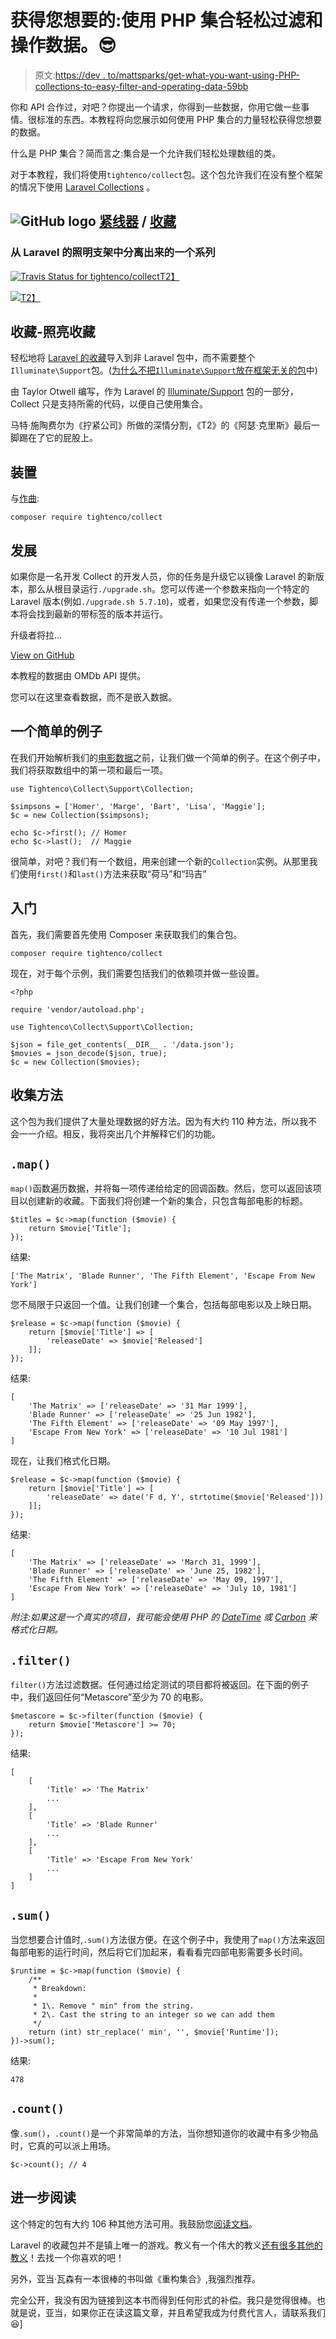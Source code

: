 # 获得您想要的:使用 PHP 集合轻松过滤和操作数据。😎

> 原文:[https://dev . to/mattsparks/get-what-you-want-using-PHP-collections-to-easy-filter-and-operating-data-59bb](https://dev.to/mattsparks/get-what-you-want-using-php-collections-to-easily-filter-and-manipulate-data-59bb)

你和 API 合作过，对吧？你提出一个请求，你得到一些数据，你用它做一些事情。很标准的东西。本教程将向您展示如何使用 PHP 集合的力量轻松获得您想要的数据。

什么是 PHP 集合？简而言之:集合是一个允许我们轻松处理数组的类。

对于本教程，我们将使用`tightenco/collect`包。这个包允许我们在没有整个框架的情况下使用 [Laravel Collections](https://laravel.com/docs/5.8/collections) 。

## ![GitHub logo](../Images/a73f630113876d78cff79f59c2125b24.png) [紧线器](https://github.com/tightenco) / [收藏](https://github.com/tightenco/collect)

### 从 Laravel 的照明支架中分离出来的一个系列

<article class="markdown-body entry-content container-lg" itemprop="text">

[![Travis Status for tightenco/collect](../Images/986509300e0098d6ab5c75dd722f9a33.png)T2】](https://travis-ci.org/tightenco/collect)

[![](../Images/405deba779cb6dc39c8782d3c7643006.png)T2】](https://raw.githubusercontent.com/tightenco/collect/master/collect-logo.png)

# 收藏-照亮收藏

轻松地将 [Laravel 的收藏](https://laravel.com/docs/collections)导入到非 Laravel 包中，而不需要整个`Illuminate\Support`包。([为什么不把`Illuminate\Support`放在框架无关的包](https://mattallan.org/posts/dont-use-illuminate-support/)中)

由 Taylor Otwell 编写，作为 Laravel 的 [Illuminate/Support](https://github.com/illuminate/support) 包的一部分，Collect 只是支持所需的代码，以便自己使用集合。

马特·施陶费尔为《拧紧公司》所做的深情分割，《T2》的《阿瑟·克里斯》最后一脚踢在了它的屁股上。

## 装置

与[作曲](https://getcomposer.org):

```
composer require tightenco/collect
```

## 发展

如果你是一名开发 Collect 的开发人员，你的任务是升级它以镜像 Laravel 的新版本，那么从根目录运行`./upgrade.sh`。您可以传递一个参数来指向一个特定的 Laravel 版本(例如`./upgrade.sh 5.7.10`)，或者，如果您没有传递一个参数，脚本将会找到最新的带标签的版本并运行。

升级者将拉…

</article>

[View on GitHub](https://github.com/tightenco/collect)

本教程的数据由 OMDb API 提供。

您可以在这里查看数据，而不是嵌入数据。

## [](#a-simple-example)一个简单的例子

在我们开始解析我们的[电影数据](https://gist.github.com/mattsparks/4a0a3520b3ab211854d2caff7ee52f9b)之前，让我们做一个简单的例子。在这个例子中，我们将获取数组中的第一项和最后一项。

```
use Tightenco\Collect\Support\Collection;

$simpsons = ['Homer', 'Marge', 'Bart', 'Lisa', 'Maggie'];
$c = new Collection($simpsons);

echo $c->first(); // Homer
echo $c->last();  // Maggie 
```

很简单，对吧？我们有一个数组，用来创建一个新的`Collection`实例。从那里我们使用`first()`和`last()`方法来获取“荷马”和“玛吉”

## [](#getting-started)入门

首先，我们需要首先使用 Composer 来获取我们的集合包。

```
composer require tightenco/collect 
```

现在，对于每个示例，我们需要包括我们的依赖项并做一些设置。

```
<?php

require 'vendor/autoload.php';

use Tightenco\Collect\Support\Collection;

$json = file_get_contents(__DIR__ . '/data.json');
$movies = json_decode($json, true);
$c = new Collection($movies); 
```

## [](#collection-methods)收集方法

这个包为我们提供了大量处理数据的好方法。因为有大约 110 种方法，所以我不会一一介绍。相反，我将突出几个并解释它们的功能。

## [](#-raw-map-endraw-)`.map()`

`map()`函数遍历数据，并将每一项传递给给定的回调函数。然后，您可以返回该项目以创建新的收藏。下面我们将创建一个新的集合，只包含每部电影的标题。

```
$titles = $c->map(function ($movie) {
    return $movie['Title'];
}); 
```

结果:

```
['The Matrix', 'Blade Runner', 'The Fifth Element', 'Escape From New York'] 
```

您不局限于只返回一个值。让我们创建一个集合，包括每部电影以及上映日期。

```
$release = $c->map(function ($movie) {
    return [$movie['Title'] => [
        'releaseDate' => $movie['Released']
    ]];
}); 
```

结果:

```
[
    'The Matrix' => ['releaseDate' => '31 Mar 1999'],
    'Blade Runner' => ['releaseDate' => '25 Jun 1982'],
    'The Fifth Element' => ['releaseDate' => '09 May 1997'],
    'Escape From New York' => ['releaseDate' => '10 Jul 1981']            
] 
```

现在，让我们格式化日期。

```
$release = $c->map(function ($movie) {
    return [$movie['Title'] => [
        'releaseDate' => date('F d, Y', strtotime($movie['Released']))
    ]];
}); 
```

结果:

```
[
    'The Matrix' => ['releaseDate' => 'March 31, 1999'],
    'Blade Runner' => ['releaseDate' => 'June 25, 1982'],
    'The Fifth Element' => ['releaseDate' => 'May 09, 1997'],
    'Escape From New York' => ['releaseDate' => 'July 10, 1981']            
] 
```

*附注:如果这是一个真实的项目，我可能会使用 PHP 的 [DateTime](https://www.php.net/manual/en/class.datetime.php) 或 [Carbon](https://carbon.nesbot.com/docs/) 来格式化日期。*

## [](#-raw-filter-endraw-)`.filter()`

`filter()`方法过滤数据。任何通过给定测试的项目都将被返回。在下面的例子中，我们返回任何“Metascore”至少为 70 的电影。

```
$metascore = $c->filter(function ($movie) {
    return $movie['Metascore'] >= 70;
}); 
```

结果:

```
[
    [
        'Title' => 'The Matrix'
        ...
    ], 
    [
        'Title' => 'Blade Runner'
        ...
    ],     
    [
        'Title' => 'Escape From New York'
        ...
    ]   
] 
```

## [](#-raw-sum-endraw-)`.sum()`

当您想要合计值时,`.sum()`方法很方便。在这个例子中，我使用了`map()`方法来返回每部电影的运行时间，然后将它们加起来，看看看完四部电影需要多长时间。

```
$runtime = $c->map(function ($movie) {
    /**
     * Breakdown:
     *
     * 1\. Remove " min" from the string.
     * 2\. Cast the string to an integer so we can add them
     */
    return (int) str_replace(' min', '', $movie['Runtime']);
})->sum(); 
```

结果:

```
478 
```

## [](#-raw-count-endraw-)`.count()`

像`.sum()`，`.count()`是一个非常简单的方法，当你想知道你的收藏中有多少物品时，它真的可以派上用场。

```
$c->count(); // 4 
```

## [](#further-reading)进一步阅读

这个特定的包有大约 106 种其他方法可用。我鼓励您[阅读文档](https://laravel.com/docs/5.8/collections)。

Laravel 的收藏包并不是镇上唯一的游戏。教义有一个伟大的教义[还有很多其他的教义](https://packagist.org/?query=collection)！去找一个你喜欢的吧！

另外，亚当·瓦森有一本很棒的书叫做《重构集合》,我强烈推荐。

完全公开，我没有因为链接到这本书而得到任何形式的补偿。我只是觉得很棒。也就是说，亚当，如果你正在读这篇文章，并且希望我成为付费代言人，请联系我们😆]